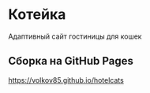 # Котейка
Адаптивный сайт гостиницы для кошек

## Сборка на GitHub Pages
https://volkov85.github.io/hotelcats
